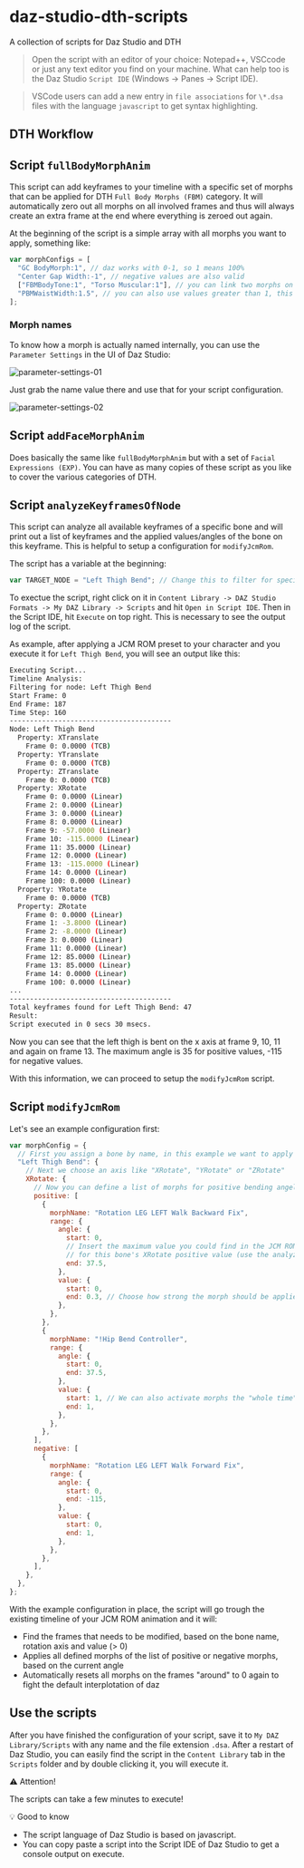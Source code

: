 # daz-studio-dth-scripts

A collection of scripts for Daz Studio and DTH

> Open the script with an editor of your choice: Notepad++, VSCcode or just any text editor you find on your machine. What can help too is the Daz Studio `Script IDE` (Windows -> Panes -> Script IDE).

> VSCode users can add a new entry in `file associations` for `\*.dsa` files with the language `javascript` to get syntax highlighting.

## DTH Workflow

## Script `fullBodyMorphAnim`

This script can add keyframes to your timeline with a specific set of morphs that can be applied for DTH `Full Body Morphs (FBM)` category. It will automatically zero out all morphs on all involved frames and thus will always create an extra frame at the end where everything is zeroed out again.

At the beginning of the script is a simple array with all morphs you want to apply, something like:

```javascript
var morphConfigs = [
  "GC BodyMorph:1", // daz works with 0-1, so 1 means 100%
  "Center Gap Width:-1", // negative values are also valid
  ["FBMBodyTone:1", "Torso Muscular:1"], // you can link two morphs on the same frame
  "PBMWaistWidth:1.5", // you can also use values greater than 1, this would be 150%
];
```

### Morph names

To know how a morph is actually named internally, you can use the `Parameter Settings` in the UI of Daz Studio:

![parameter-settings-01](https://github.com/user-attachments/assets/bcc5a5d5-bebd-4751-8b29-12c3b67e8622)

Just grab the name value there and use that for your script configuration.

![parameter-settings-02](https://github.com/user-attachments/assets/6c28c802-d1b3-4c3f-be97-493e2b2616b1)

## Script `addFaceMorphAnim`

Does basically the same like `fullBodyMorphAnim` but with a set of `Facial Expressions (EXP)`. You can have as many copies of these script as you like to cover the various categories of DTH.

## Script `analyzeKeyframesOfNode`

This script can analyze all available keyframes of a specific bone and will print out a list of keyframes and the applied values/angles of the bone on this keyframe.
This is helpful to setup a configuration for `modifyJcmRom`.

The script has a variable at the beginning:

```javascript
var TARGET_NODE = "Left Thigh Bend"; // Change this to filter for specific node/bone
```

To exectue the script, right click on it in `Content Library -> DAZ Studio Formats -> My DAZ Library -> Scripts` and hit `Open in Script IDE`. Then in the Script IDE, hit `Execute` on top right. This is necessary to see the output log of the script.

As example, after applying a JCM ROM preset to your character and you execute it for `Left Thigh Bend`, you will see an output like this:

```bash
Executing Script...
Timeline Analysis:
Filtering for node: Left Thigh Bend
Start Frame: 0
End Frame: 187
Time Step: 160
----------------------------------------
Node: Left Thigh Bend
  Property: XTranslate
    Frame 0: 0.0000 (TCB)
  Property: YTranslate
    Frame 0: 0.0000 (TCB)
  Property: ZTranslate
    Frame 0: 0.0000 (TCB)
  Property: XRotate
    Frame 0: 0.0000 (Linear)
    Frame 2: 0.0000 (Linear)
    Frame 3: 0.0000 (Linear)
    Frame 8: 0.0000 (Linear)
    Frame 9: -57.0000 (Linear)
    Frame 10: -115.0000 (Linear)
    Frame 11: 35.0000 (Linear)
    Frame 12: 0.0000 (Linear)
    Frame 13: -115.0000 (Linear)
    Frame 14: 0.0000 (Linear)
    Frame 100: 0.0000 (Linear)
  Property: YRotate
    Frame 0: 0.0000 (TCB)
  Property: ZRotate
    Frame 0: 0.0000 (Linear)
    Frame 1: -3.8000 (Linear)
    Frame 2: -8.0000 (Linear)
    Frame 3: 0.0000 (Linear)
    Frame 11: 0.0000 (Linear)
    Frame 12: 85.0000 (Linear)
    Frame 13: 85.0000 (Linear)
    Frame 14: 0.0000 (Linear)
    Frame 100: 0.0000 (Linear)
...
----------------------------------------
Total keyframes found for Left Thigh Bend: 47
Result:
Script executed in 0 secs 30 msecs.
```

Now you can see that the left thigh is bent on the x axis at frame 9, 10, 11 and again on frame 13. The maximum angle is 35 for positive values, -115 for negative values.

With this information, we can proceed to setup the `modifyJcmRom` script.

## Script `modifyJcmRom`

Let's see an example configuration first:

```javascript
var morphConfig = {
  // First you assign a bone by name, in this example we want to apply morphs based on the bending of the left thigh
  "Left Thigh Bend": {
    // Next we choose an axis like "XRotate", "YRotate" or "ZRotate"
    XRotate: {
      // Now you can define a list of morphs for positive bending angels that should be applied
      positive: [
        {
          morphName: "Rotation LEG LEFT Walk Backward Fix",
          range: {
            angle: {
              start: 0,
              // Insert the maximum value you could find in the JCM ROM animation
              // for this bone's XRotate positive value (use the analyzeKeyframesOfNode script)
              end: 37.5,
            },
            value: {
              start: 0,
              end: 0.3, // Choose how strong the morph should be applied, here it will be 30% on a bending angle of 37.5
            },
          },
        },
        {
          morphName: "!Hip Bend Controller",
          range: {
            angle: {
              start: 0,
              end: 37.5,
            },
            value: {
              start: 1, // We can also activate morphs the "whole time", the Hip Bend Controller is dynamic on it's own
              end: 1,
            },
          },
        },
      ],
      negative: [
        {
          morphName: "Rotation LEG LEFT Walk Forward Fix",
          range: {
            angle: {
              start: 0,
              end: -115,
            },
            value: {
              start: 0,
              end: 1,
            },
          },
        },
      ],
    },
  },
};
```

With the example configuration in place, the script will go trough the existing timeline of your JCM ROM animation and it will:

- Find the frames that needs to be modified, based on the bone name, rotation axis and value (> 0)
- Applies all defined morphs of the list of positive or negative morphs, based on the current angle
- Automatically resets all morphs on the frames "around" to 0 again to fight the default interplotation of daz

## Use the scripts

After you have finished the configuration of your script, save it to `My DAZ Library/Scripts` with any name and the file extension `.dsa`. After a restart of Daz Studio, you can easily find the script in the `Content Library` tab in the `Scripts` folder and by double clicking it, you will execute it.

⚠️ Attention!

The scripts can take a few minutes to execute!

💡 Good to know

- The script language of Daz Studio is based on javascript.
- You can copy paste a script into the Script IDE of Daz Studio to get a console output on execute.
